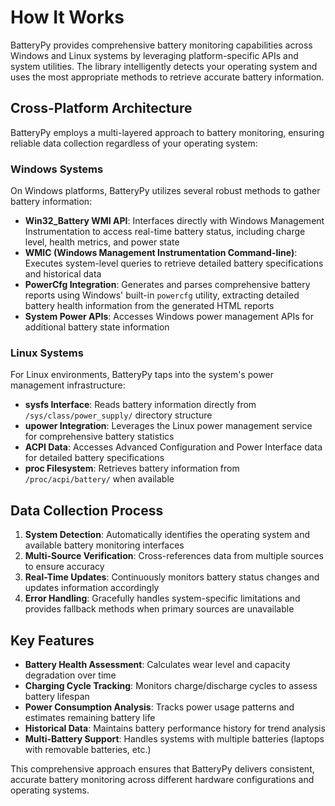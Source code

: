 # How It Works

BatteryPy provides comprehensive battery monitoring capabilities across Windows and Linux systems by leveraging platform-specific APIs and system utilities. The library intelligently detects your operating system and uses the most appropriate methods to retrieve accurate battery information.

## Cross-Platform Architecture

BatteryPy employs a multi-layered approach to battery monitoring, ensuring reliable data collection regardless of your operating system:

### Windows Systems
On Windows platforms, BatteryPy utilizes several robust methods to gather battery information:

- **Win32_Battery WMI API**: Interfaces directly with Windows Management Instrumentation to access real-time battery status, including charge level, health metrics, and power state
- **WMIC (Windows Management Instrumentation Command-line)**: Executes system-level queries to retrieve detailed battery specifications and historical data
- **PowerCfg Integration**: Generates and parses comprehensive battery reports using Windows' built-in `powercfg` utility, extracting detailed battery health information from the generated HTML reports
- **System Power APIs**: Accesses Windows power management APIs for additional battery state information

### Linux Systems
For Linux environments, BatteryPy taps into the system's power management infrastructure:

- **sysfs Interface**: Reads battery information directly from `/sys/class/power_supply/` directory structure
- **upower Integration**: Leverages the Linux power management service for comprehensive battery statistics
- **ACPI Data**: Accesses Advanced Configuration and Power Interface data for detailed battery specifications
- **proc Filesystem**: Retrieves battery information from `/proc/acpi/battery/` when available

## Data Collection Process

1. **System Detection**: Automatically identifies the operating system and available battery monitoring interfaces
2. **Multi-Source Verification**: Cross-references data from multiple sources to ensure accuracy
3. **Real-Time Updates**: Continuously monitors battery status changes and updates information accordingly
4. **Error Handling**: Gracefully handles system-specific limitations and provides fallback methods when primary sources are unavailable

## Key Features

- **Battery Health Assessment**: Calculates wear level and capacity degradation over time
- **Charging Cycle Tracking**: Monitors charge/discharge cycles to assess battery lifespan
- **Power Consumption Analysis**: Tracks power usage patterns and estimates remaining battery life
- **Historical Data**: Maintains battery performance history for trend analysis
- **Multi-Battery Support**: Handles systems with multiple batteries (laptops with removable batteries, etc.)

This comprehensive approach ensures that BatteryPy delivers consistent, accurate battery monitoring across different hardware configurations and operating systems.